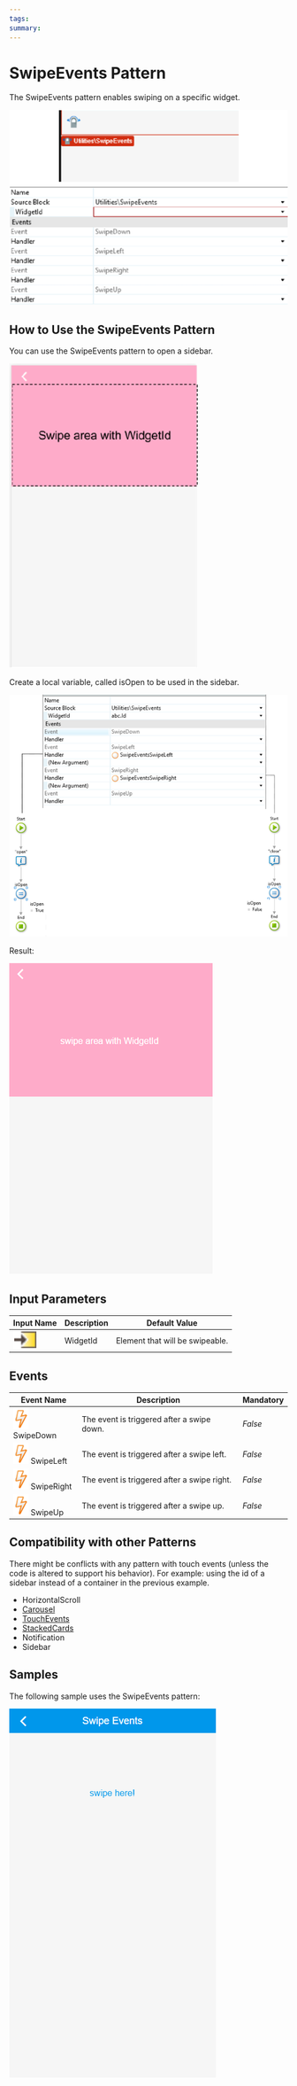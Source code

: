 ```yaml
---
tags: 
summary: 
---
```


# SwipeEvents Pattern

The SwipeEvents pattern enables swiping on a specific widget.

![](images/swipe_events.png)

## How to Use the SwipeEvents Pattern

You can use the SwipeEvents pattern to open a sidebar.

![](images/swipe_area.png)

Create a local variable, called isOpen to be used in the sidebar.

![](images/swipe_events_create.png)

Result:

![](images/SwipeEvents_EndResult.gif)

## Input Parameters

**Input Name** |  **Description** |  **Default Value**  
---|---|---  
![](images/input.png) |  WidgetId  |  Element that will be swipeable.  |  none  
  
## Events

**Event Name** |  **Description** |  **Mandatory**  
---|---|---  
![](images/Event.png) SwipeDown  |  The event is triggered after a swipe down.  |  _False_  
![](images/Event.png) SwipeLeft  |  The event is triggered after a swipe left.  |  _False_  
![](images/Event.png) SwipeRight  |  The event is triggered after a swipe right.  |  _False_  
![](images/Event.png) SwipeUp  |  The event is triggered after a swipe up.  |  _False_  
  
## Compatibility with other Patterns

There might be conflicts with any pattern with touch events (unless the code is altered to support his behavior). For example: using the id of a sidebar instead of a container in the previous example.

  * HorizontalScroll 
  * [Carousel](<carousel.md>)
  * [TouchEvents](<touchevents.md>)
  * [StackedCards](<stackedcards.md>)
  * Notification 
  * Sidebar 

## Samples

The following sample uses the SwipeEvents pattern:

![](images/SwipeEvents-Sample-1.PNG)
